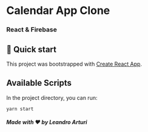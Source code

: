 # Calendar App Clone

### React & Firebase

## 🚀 Quick start

This project was bootstrapped with [Create React App](https://github.com/facebook/create-react-app).

## Available Scripts

In the project directory, you can run:

`yarn start`

##### Made with ❤️ by Leandro Arturi

